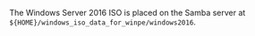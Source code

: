The Windows Server 2016 ISO is placed on the Samba server at `${HOME}/windows_iso_data_for_winpe/windows2016`.